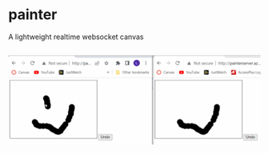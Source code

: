 # painter
A lightweight realtime websocket canvas
##
![](https://github.com/lewissheaffer/painter/blob/master/PainterDemo.gif)
